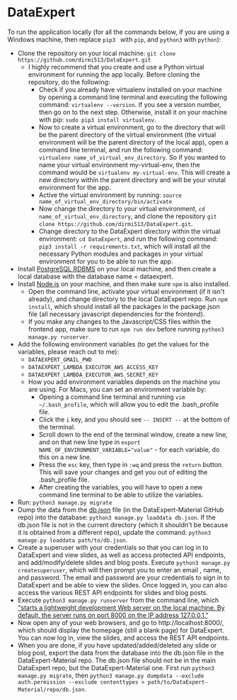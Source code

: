 # DataExpert 

To run the application locally (for all the commands below, if you are using a Windows machine, then replace `pip3
` with `pip`, and `python3` with
                                 `python`):
* Clone the repository on your local machine: `git clone https://github.com/dirmi513/DataExpert.git` 
    * I highly recommend that you create and use a Python virtual environment for running the app locally. Before
     cloning the repository, do the following:
        * Check if you already have virtualenv installed on your machine by opening a command line terminal and
        executing the following command: `virtualenv --version`.  If you see a version number, then go on to the next
         step. Otherwise, install it on your machine with pip: `sudo pip3 install virtualenv`.
        * Now to create a virtual environment, go to the directory that will be the parent directory of the virtual
        environment (the virtual environment will be the parent directory of the local app), open a command line
        terminal, and run the following command: `virtualenv name_of_virtual_env_directory`. So if you wanted to name
         your virtual environment my-virtual-env, then the command would be `virtualenv my-virtual-env`. This will
         create a new directory within the parent directory and will be your virutal environment for the app.
        * Active the virtual environment by running: `source name_of_virtual_env_directory/bin/activate`
        * Now change the directory to your virtual environment, `cd name_of_virtual_env_directory`, and clone the
         repository `git clone https://github.com/dirmi513/DataExpert.git`.
        * Change directory to the DataExpert directory within the virtual environment: `cd DataExpert`, and run the
         following command: `pip3 install -r requirements.txt`, which will install all the necessary Python modules
          and packages in your virtual environment for you to be able to run the app. 
* Install [PostgreSQL RDBMS](https://www.postgresql.org/download/) on your local machine, and then create a local
 database with the database name = dataexpert.
* Install [Node.js](https://nodejs.org/en/download/) on your machine, and then make sure `npm` is also installed.
  * Open the command line, activate your virtual environment (if it isn't already), and change directory to the local
   DataExpert repo. Run `npm install`, which should install all the packages in the package.json file (all necessary
    javascript dependencies for the frontend).
  * If you make any changes to the Javascript/CSS files within the frontend app, make sure to run `npm run dev` before running `python3 manage.py runserver`.
* Add the following environment variables (to get the values for the variables, please reach out to me):
    * `DATAEXPERT_GMAIL_PWD`
    * `DATAEXPERT_LAMBDA_EXECUTOR_AWS_ACCESS_KEY`
    * `DATAEXPERT_LAMBDA_EXECUTOR_AWS_SECRET_KEY`
    * How you add environment variables depends on the machine you are using.  For Macs, you can set an environment
     variable by:
        * Opening a command line terminal and running `vim ~/.bash_profile`, which will allow you to edit the
         .bash_profile file.
        * Click the `i` key, and you should see `-- INSERT --` at the bottom of the terminal.
        * Scroll down to the end of the terminal window, create a new line, and on that new line type in `export
         NAME_OF_ENVIRONMENT_VARIABLE="value"` - for each variable, do this on a new line.
        * Press the `esc` key, then type in `:wq` and press the `return` button.  This will save your changes and get
         you out of editing the .bash_profile file.
        * After creating the variables, you will have to open a new command line terminal to be able to utilize the
         variables.
* Run: `python3 manage.py migrate`
* Dump the data from the [db.json](https://github.com/dirmi513/DataExpert-Material/blob/master/db.json) file (in the
 DataExpert-Material GitHub repo) into the database: `python3 manage.py loaddata db.json`.  If the db.json file is
  not in the current directory (which it shouldn't be because it is obtained from a different repo), update the
   command: `python3 manage.py loaddata path/to/db.json`.
* Create a superuser with your credentials so that you can log in to DataExpert and view slides, as well as access
 protected API endpoints, and add/modify/delete
 slides and blog posts. Execute `python3 manage.py createsuperuser`, which will then prompt you to enter an email
 , name, and password.  The email and password are your credentials to sign in to DataExpert and be able to view the
  slides.  Once logged in, you can also access the various REST API endpoints for slides and blog posts.
* Execute `python3 manage.py runserver` from the command line, which ["starts a lightweight development Web
 server
 on the local machine. By default, the server runs on port 8000 on the IP address 127.0.0.1."](https://docs.djangoproject.com/en/3.0/ref/django-admin/#runserver)
* Now open any of your web browsers, and go to http://localhost:8000/, which should display the homepage (still a
 blank page) for DataExpert.  You can now log in, view the slides, and access the REST API endpoints. 
* When you are done, if you have updated/added/deleted any slide or blog post, export the data from the database into
 the db.json file in the DataExpert-Material repo.  The db.json file should not be in the main DataExpert repo, but
  the DataExpert-Material one.  First run `python3 manage.py migrate`, then `python3 manage.py dumpdata --exclude
   auth.permission --exclude contenttypes > path/to/DataExpert-Material/repo/db.json`.
